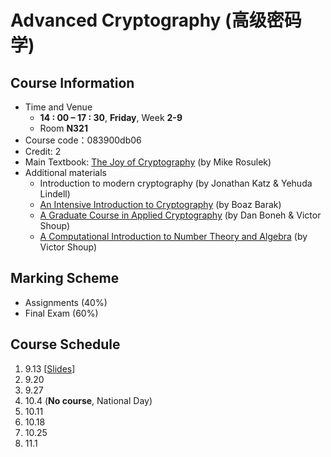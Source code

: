 # Advanced Cryptography (高级密码学)

## Course Information
- Time and Venue
  - **14 : 00 – 17 : 30**, **Friday**, Week **2-9**
  - Room **N321** 
- Course code：083900db06
- Credit: 2
- Main Textbook: [The Joy of Cryptography](https://joyofcryptography.com/) (by Mike Rosulek) 
- Additional materials
  - Introduction to modern cryptography (by Jonathan Katz & Yehuda Lindell)
  - [An Intensive Introduction to Cryptography](https://intensecrypto.org/public/) (by Boaz Barak)
  - [A Graduate Course in Applied Cryptography](https://toc.cryptobook.us/) (by Dan Boneh & Victor Shoup)
  - [A Computational Introduction to Number Theory and Algebra](https://www.shoup.net/ntb/) (by Victor Shoup)

## Marking Scheme
- Assignments (40%)
- Final Exam (60%)

## Course Schedule

1. 9.13 [[Slides](https://liuyi.pro/teaching/crypto_fall24/Lecture01.pptx)]
2. 9.20 
3. 9.27 
4. 10.4 (**No course**, National Day)
5. 10.11 
6. 10.18 
7. 10.25 
8. 11.1 
